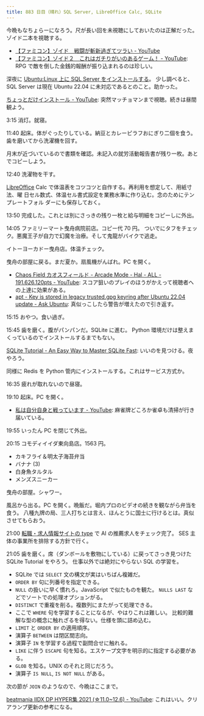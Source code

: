 ```yaml
---
title: 883 日目（晴れ）SQL Server, LibreOffice Calc, SQLite
---
```


今晩もなちょらーになろう。尺が長い回を未視聴にしておいたのは正解だった。
ゾイド二本を視聴する。

* [【ファミコン】ゾイド　戦闘が斬新過ぎてツラい - YouTube](https://www.youtube.com/watch?v=LzU8XlX82L0)
* [【ファミコン】ゾイド２　これはガチりがいのあるゲーム！ - YouTube](https://www.youtube.com/watch?v=y0lCYT2nbEY):
  RPG で敵を倒した金銭的報酬が振り込まれるのは珍しい。

深夜に [Ubuntu:Linux 上に SQL Server をインストールする](https://learn.microsoft.com/ja-jp/sql/linux/quickstart-install-connect-ubuntu?view=sql-server-ver16)。
少し調べると、SQL Server は現在 Ubuntu 22.04 に未対応であるとのこと。助かった。

[ちょっとだけインストール - YouTube](https://www.youtube.com/watch?v=pqAD8PGgLnY):
突然マッチョマンまで視聴。続きは昼間観よう。

3:15 消灯。就寝。

11:40 起床。体がぐったりしている。納豆とカレーピラフおにぎり二個を食う。
歯を磨いてから洗濯機を回す。

月末が近づいているので書類を確認。未記入の就労活動報告書が残り一枚。あとでコピーしよう。

12:40 洗濯物を干す。

[LibreOffice] Calc で体温表をコツコツと自作する。再利用を想定して、用紙寸法、曜
日セル数式、体温セル書式設定を業務水準に作り込む。念のためにテンプレートフォル
ダーにも保存しておく。

13:50 完成した。これとは別にさっきの残り一枚と給与明細をコピーしに外出。

14:05 ファミリーマート曳舟病院前店。コピー代 70 円。
ついでにタフをチェック。悪魔王子が自力で幻魔を治療。そして鬼龍がバイクで逃走。

イトーヨーカドー曳舟店。体温チェック。

曳舟の部屋に戻る。まだ夏か。扇風機がんばれ。PC を開く。

* [Chaos Field カオスフィールド - Arcade Mode - Hal - ALL - 191.626.120pts - YouTube](https://www.youtube.com/watch?v=Gi6Bm3J9B_8):
  スコア狙いのプレイのほうがかえって視聴者への上達に効果がある。
* [apt - Key is stored in legacy trusted.gpg keyring after Ubuntu 22.04 update - Ask Ubuntu](https://askubuntu.com/questions/1403556/key-is-stored-in-legacy-trusted-gpg-keyring-after-ubuntu-22-04-update):
  真似っこしたら警告が増えたので引き返す。

15:15 おやつ。食い過ぎ。

15:45 歯を磨く。腹がパンパンだ。SQLite に進む。
Python 環境だけは整えまくっているのでインストールするまでもない。

[SQLite Tutorial - An Easy Way to Master SQLite Fast](https://www.sqlitetutorial.net/):
いいのを見つける。夜やろう。

同様に Redis を Python 管内にインストールする。これはサービス方式か。

16:35 疲れが取れないので昼寝。

19:10 起床。PC を開く。

* [私は自分自身と戦っています - YouTube](https://www.youtube.com/watch?v=-YUf5Wa7ha4):
  麻雀牌どころか雀卓も清掃が行き届いている。

19:55 いったん PC を閉じて外出。

20:15 コモディイイダ東向島店。1563 円。

* カキフライ＆明太子海苔弁当
* バナナ (3)
* 白身魚タルタル
* メンズスニーカー

曳舟の部屋。シャワー。

風呂から出る。PC を開く。晩飯だ。堀内プロのビデオの続きを観ながら弁当を食う。
八種九牌の局、三人打ちとは言え、ほんとうに国士に行けるとは。真似させてもらおう。

21:00 [転職・求人情報サイトの type](https://type.jp/) で AI の推薦求人をチェック完了。
SES 主体の事業所を排除する方針で行く。

21:05 歯を磨く。席（ダンボールを敷物にしている）に戻ってさっき見つけた SQLite Tutorial をやろう。
仕事以外では絶対にやらない SQL の学習を。

* SQLite では `SELECT` 文の構文が実はいちばん複雑だ。
* `ORDER BY` 句に列番号を指定できる。
* `NULL` の扱いに早く慣れろ。JavaScript で似たものを観た。
  `NULLS LAST` などでソートでの処理オプションがる。
* `DISTINCT` で重複を削る。複数列にまたがって処理できる。
* ここで `WHERE` 句を学習することになるが、やはりこれは難しい。
  比較的難解な型の概念に触れざるを得ない。仕様を頭に詰め込む。
* `LIMIT` と `ORDER BY` の適用順序。
* 演算子 `BETWEEN` は閉区間志向。
* 演算子 `IN` を学習する過程で副問合せに触れる。
* `LIKE` に伴う `ESCAPE` 句を知る。エスケープ文字を明示的に指定する必要がある。
* `GLOB` を知る。UNIX のそれと同じだろう。
* 演算子 `IS NULL`, `IS NOT NULL` がある。

次の節が `JOIN` のようなので、今晩はここまで。

[beatmania IIDX DP HYPER集 2021 (☆11.0~12.6) - YouTube](https://www.youtube.com/watch?v=34TR25BH2ss):
これはいい。クリアランプ更新の参考になる。

[LibreOffice]: https://www.libreoffice.org/
